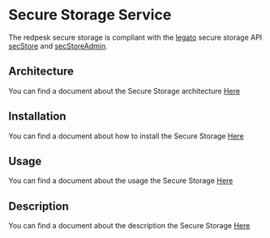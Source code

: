 # Secure Storage Service

The redpesk secure storage is compliant with the [legato](https://legato.io/) secure storage API
[secStore](https://github.com/legatoproject/legato-af/blob/master/interfaces/le_secStore.api) and
[secStoreAdmin](https://github.com/legatoproject/legato-af/blob/master/interfaces/secureStorage/secStoreAdmin.api).

## Architecture

You can find a document about the Secure Storage architecture [Here](././docs/1_Architecture.md)

## Installation

You can find a document about how to install the Secure Storage [Here](././docs/./docs/2_Installation.md)

## Usage

You can find a document about the usage the Secure Storage [Here](././docs/./docs/3_Usage.md)

## Description

You can find a document about the description the Secure Storage [Here](././docs/./docs/4_API_description.md)
